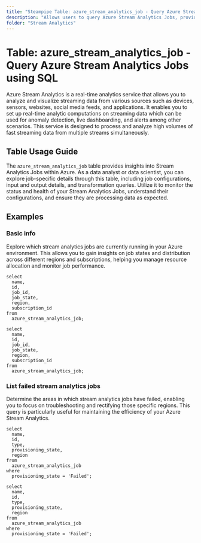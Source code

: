 ```yaml
---
title: "Steampipe Table: azure_stream_analytics_job - Query Azure Stream Analytics Jobs using SQL"
description: "Allows users to query Azure Stream Analytics Jobs, providing insights into their configurations, statuses, and other associated details."
folder: "Stream Analytics"
---
```


# Table: azure_stream_analytics_job - Query Azure Stream Analytics Jobs using SQL

Azure Stream Analytics is a real-time analytics service that allows you to analyze and visualize streaming data from various sources such as devices, sensors, websites, social media feeds, and applications. It enables you to set up real-time analytic computations on streaming data which can be used for anomaly detection, live dashboarding, and alerts among other scenarios. This service is designed to process and analyze high volumes of fast streaming data from multiple streams simultaneously.

## Table Usage Guide

The `azure_stream_analytics_job` table provides insights into Stream Analytics Jobs within Azure. As a data analyst or data scientist, you can explore job-specific details through this table, including job configurations, input and output details, and transformation queries. Utilize it to monitor the status and health of your Stream Analytics Jobs, understand their configurations, and ensure they are processing data as expected.

## Examples

### Basic info
Explore which stream analytics jobs are currently running in your Azure environment. This allows you to gain insights on job states and distribution across different regions and subscriptions, helping you manage resource allocation and monitor job performance.

```sql+postgres
select
  name,
  id,
  job_id,
  job_state,
  region,
  subscription_id
from
  azure_stream_analytics_job;
```

```sql+sqlite
select
  name,
  id,
  job_id,
  job_state,
  region,
  subscription_id
from
  azure_stream_analytics_job;
```

### List failed stream analytics jobs
Determine the areas in which stream analytics jobs have failed, enabling you to focus on troubleshooting and rectifying those specific regions. This query is particularly useful for maintaining the efficiency of your Azure Stream Analytics.

```sql+postgres
select
  name,
  id,
  type,
  provisioning_state,
  region
from
  azure_stream_analytics_job
where
  provisioning_state = 'Failed';
```

```sql+sqlite
select
  name,
  id,
  type,
  provisioning_state,
  region
from
  azure_stream_analytics_job
where
  provisioning_state = 'Failed';
```